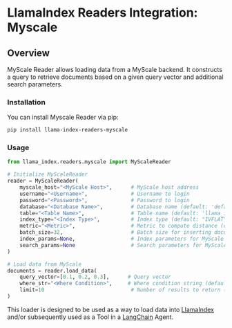 # LlamaIndex Readers Integration: Myscale

## Overview

MyScale Reader allows loading data from a MyScale backend. It constructs a query to retrieve documents based on a given query vector and additional search parameters.

### Installation

You can install Myscale Reader via pip:

```bash
pip install llama-index-readers-myscale
```

### Usage

```python
from llama_index.readers.myscale import MyScaleReader

# Initialize MyScaleReader
reader = MyScaleReader(
    myscale_host="<MyScale Host>",      # MyScale host address
    username="<Username>",              # Username to login
    password="<Password>",              # Password to login
    database="<Database Name>",         # Database name (default: 'default')
    table="<Table Name>",               # Table name (default: 'llama_index')
    index_type="<Index Type>",          # Index type (default: "IVFLAT")
    metric="<Metric>",                  # Metric to compute distance (default: 'cosine')
    batch_size=32,                      # Batch size for inserting documents (default: 32)
    index_params=None,                  # Index parameters for MyScale (default: None)
    search_params=None                  # Search parameters for MyScale query (default: None)
)

# Load data from MyScale
documents = reader.load_data(
    query_vector=[0.1, 0.2, 0.3],      # Query vector
    where_str="<Where Condition>",     # Where condition string (default: None)
    limit=10                            # Number of results to return (default: 10)
)

```

This loader is designed to be used as a way to load data into
[LlamaIndex](https://github.com/run-llama/llama_index/tree/main/llama_index) and/or subsequently
used as a Tool in a [LangChain](https://github.com/hwchase17/langchain) Agent.
